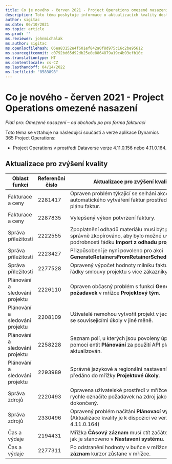 ```yaml
---
title: Co je nového - červen 2021 - Project Operations omezené nasazení
description: Toto téma poskytuje informace o aktualizacích kvality dostupných ve verzi omezeného nasazení Project Operations z června 2021.
author: sigitac
ms.date: 06/10/2021
ms.topic: article
ms.prod: ''
ms.reviewer: johnmichalak
ms.author: sigitac
ms.openlocfilehash: 06ea83152e4f601ef842a0f8d975c16c2be95612
ms.sourcegitcommit: c0792bd65d92db25e0e8864879a19c4b93efb10c
ms.translationtype: HT
ms.contentlocale: cs-CZ
ms.lasthandoff: 04/14/2022
ms.locfileid: "8583898"
---
```

# <a name="whats-new-june-2021---project-operations-lite-deployment"></a>Co je nového - červen 2021 - Project Operations omezené nasazení

_Platí pro: Omezené nasazení – od obchodu po pro forma fakturaci_

Toto téma se vztahuje na následující součásti a verze aplikace Dynamics 365 Project Operations:

  - Project Operations v prostředí Dataverse verze 4.11.0.156 nebo 4.11.0.164.

## <a name="quality-updates"></a>Aktualizace pro zvýšení kvality

| **Oblast funkcí** | **Referenční číslo** | **Aktualizace pro zvýšení kvality** |
| --- | --- | --- |
| Fakturace a ceny | 2281417 | Opraven problém týkající se selhání akce automatického vytváření faktur prostřednictvím plánu faktur. |
| Fakturace a ceny | 2287835 |   Vylepšený výkon potvrzení faktury. |
| Správa příležitostí | 2222555 | Zpoplatnění odhadů materiálu musí být při použití správně zkopírováno, aby bylo možné uvést podrobnosti řádku **Import z odhadu projektu**. |
| Správa příležitostí | 2223427 | Přizpůsobení je nyní povoleno pro akci **GenerateRetainersFromRetainerScheduleOptions**. |
| Správa příležitostí | 2277528 | Opravený výpočet hodnoty milníku fakturace pro řádky smlouvy projektu s více zákazníky. |
| Plánování a sledování projektu | 2226110 | Opraven občasný problém s funkcí **Generovat požadavek** v mřížce **Projektový tým**. |
| Plánování a sledování projektu | 2208109 | Uživatelé nemohou vytvořit projekt v jedné měně se souvisejícími úkoly v jiné měně. |
| Plánování a sledování projektu | 2258228 | Seznam polí, u kterých jsou povoleny úpravy pomocí entit **Plánování** za použití API plánu, byl aktualizován. |
| Plánování a sledování projektu | 2293989 | Správné jazykové a regionální nastavení musí být předáno do mřížky **Projektové úkoly**.|
| Správa zdrojů | 2220493 | Opravena uživatelské prostředí v mřížce **Úkol**, když rychle označíte požadavek na zdroj jako dokončený. |
| Správa zdrojů | 2330496 | Opravený problém načítání **Plánovací vývěsky**. (Aktualizace kvality je k dispozici ve verzi 4.11.0.164) |
| Čas a výdaje | 2194431 | Mřížka **ČAsový záznam** musí ctít začátek týdne, jak je stanoveno v **Nastavení systému**. |
| Čas a výdaje | 2277311 | Po odstranění hodnoty v buňce v mřížce **Časový záznam** kurzor zůstane v mřížce. |
